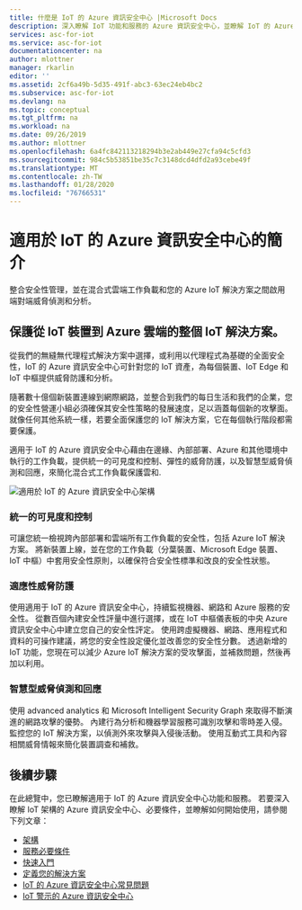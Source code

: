 ```yaml
---
title: 什麼是 IoT 的 Azure 資訊安全中心 |Microsoft Docs
description: 深入瞭解 IoT 功能和服務的 Azure 資訊安全中心，並瞭解 IoT 的 Azure 資訊安全中心如何提供完整的 IoT 安全性。
services: asc-for-iot
ms.service: asc-for-iot
documentationcenter: na
author: mlottner
manager: rkarlin
editor: ''
ms.assetid: 2cf6a49b-5d35-491f-abc3-63ec24eb4bc2
ms.subservice: asc-for-iot
ms.devlang: na
ms.topic: conceptual
ms.tgt_pltfrm: na
ms.workload: na
ms.date: 09/26/2019
ms.author: mlottner
ms.openlocfilehash: 6a4fc842113218294b3e2ab449e27cfa94c5cfd3
ms.sourcegitcommit: 984c5b53851be35c7c3148dcd4dfd2a93cebe49f
ms.translationtype: MT
ms.contentlocale: zh-TW
ms.lasthandoff: 01/28/2020
ms.locfileid: "76766531"
---
```

# <a name="introducing-azure-security-center-for-iot"></a>適用於 IoT 的 Azure 資訊安全中心的簡介

整合安全性管理，並在混合式雲端工作負載和您的 Azure IoT 解決方案之間啟用端對端威脅偵測和分析。 

## <a name="secure-your-entire-iot-solution-from-iot-devices-to-azure-cloud"></a>保護從 IoT 裝置到 Azure 雲端的整個 IoT 解決方案。

從我們的無縫無代理程式解決方案中選擇，或利用以代理程式為基礎的全面安全性，IoT 的 Azure 資訊安全中心可針對您的 IoT 資產，為每個裝置、IoT Edge 和 IoT 中樞提供威脅防護和分析。

隨著數十億個新裝置連線到網際網路，並整合到我們的每日生活和我們的企業，您的安全性營運小組必須確保其安全性策略的發展速度，足以涵蓋每個新的攻擊面。 就像任何其他系統一樣，若要全面保護您的 IoT 解決方案，它在每個執行階段都需要保護。 

適用于 IoT 的 Azure 資訊安全中心藉由在邊緣、內部部署、Azure 和其他環境中執行的工作負載，提供統一的可見度和控制、彈性的威脅防護，以及智慧型威脅偵測和回應，來簡化混合式工作負載保護雲和. 

![適用於 IoT 的 Azure 資訊安全中心架構](./media/architecture/azure-iot-security-architecture.png)

### <a name="unified-visibility-and-control"></a>統一的可見度和控制

可讓您統一檢視跨內部部署和雲端所有工作負載的安全性，包括 Azure IoT 解決方案。 將新裝置上線，並在您的工作負載（分葉裝置、Microsoft Edge 裝置、IoT 中樞）中套用安全性原則，以確保符合安全性標準和改良的安全性狀態。 

### <a name="adaptive-threat-prevention"></a>適應性威脅防護

使用適用于 IoT 的 Azure 資訊安全中心，持續監視機器、網路和 Azure 服務的安全性。 從數百個內建安全性評量中進行選擇，或在 IoT 中樞儀表板的中央 Azure 資訊安全中心中建立您自己的安全性評定。 使用跨虛擬機器、網路、應用程式和資料的可操作建議，將您的安全性設定優化並改善您的安全性分數。 透過新增的 IoT 功能，您現在可以減少 Azure IoT 解決方案的受攻擊面，並補救問題，然後再加以利用。

### <a name="intelligent-threat-detection-and-response"></a>智慧型威脅偵測和回應

使用 advanced analytics 和 Microsoft Intelligent Security Graph 來取得不斷演進的網路攻擊的優勢。 內建行為分析和機器學習服務可識別攻擊和零時差入侵。 監控您的 IoT 解決方案，以偵測外來攻擊與入侵後活動。 使用互動式工具和內容相關威脅情報來簡化裝置調查和補救。

## <a name="next-steps"></a>後續步驟

在此總覽中，您已瞭解適用于 IoT 的 Azure 資訊安全中心功能和服務。 若要深入瞭解 IoT 架構的 Azure 資訊安全中心、必要條件，並瞭解如何開始使用，請參閱下列文章：

- [架構](architecture.md)
- [服務必要條件](service-prerequisites.md)
- [快速入門](getting-started.md)
- [定義您的解決方案](quickstart-configure-your-solution.md)
- [IoT 的 Azure 資訊安全中心常見問題](resources-frequently-asked-questions.md)
- [IoT 警示的 Azure 資訊安全中心](concept-security-alerts.md)

